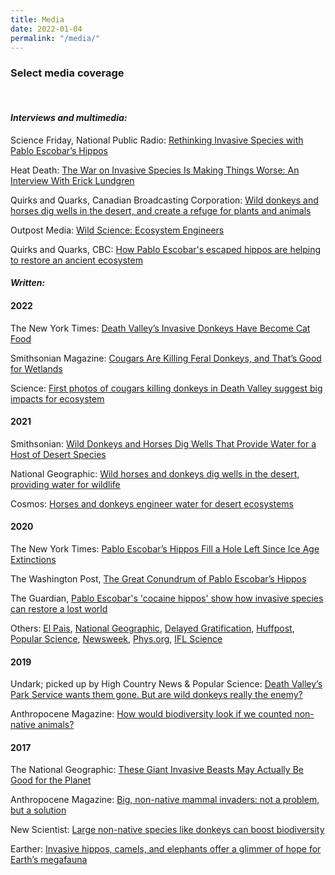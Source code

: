 ```yaml
---
title: Media
date: 2022-01-04
permalink: "/media/"
---
```


### Select media coverage 

<br>

#### *Interviews and multimedia:*

Science Friday, National Public Radio: [Rethinking Invasive Species with Pablo Escobar’s Hippos](https://www.sciencefriday.com/segments/pablo-escobar-columbia-hippos/)

Heat Death: [The War on Invasive Species Is Making Things Worse: An Interview With Erick Lundgren](https://heat-death.ghost.io/the-war-on-invasive-species-is-making-things-worse-an-interview-with-erick-lundgren/)

Quirks and Quarks, Canadian Broadcasting Corporation: [Wild donkeys and horses dig wells in the desert, and create a refuge for plants and animals](https://www.cbc.ca/radio/quirks/may-8-sounds-of-a-predator-horses-are-well-diggers-grass-defuses-a-toxic-explosive-and-more-1.6016777/wild-donkeys-and-horses-dig-wells-in-the-desert-and-create-a-refuge-for-plants-and-animals-1.6016792)

Outpost Media: [Wild Science: Ecosystem Engineers](https://www.outpostdigitalcinema.com/2021/7/15/h3ys7yxgmvcroxn2fj1nuahez43zpd)

Quirks and Quarks, CBC: [How Pablo Escobar's escaped hippos are helping to restore an ancient ecosystem](https://www.cbc.ca/radio/quirks/how-pablo-escobar-s-escaped-hippos-are-helping-to-restore-an-ancient-ecosystem-1.5512565)

#### *Written:*
#### 2022
The New York Times: [Death Valley’s Invasive Donkeys Have Become Cat Food](https://www.nytimes.com/2022/08/15/science/donkeys-mountain-lions-death-valley.html)

Smithsonian Magazine: [Cougars Are Killing Feral Donkeys, and That’s Good for Wetlands](https://www.smithsonianmag.com/science-nature/cougars-are-killing-feral-donkeys-and-thats-good-for-wetlands-180980578/)

Science: [First photos of cougars killing donkeys in Death Valley suggest big impacts for ecosystem](https://www.science.org/content/article/first-photos-cougars-killing-donkeys-death-valley-suggest-big-impacts-ecosystem)

#### 2021
Smithsonian: [Wild Donkeys and Horses Dig Wells That Provide Water for a Host of Desert Species](https://www.smithsonianmag.com/smart-news/wild-donkeys-and-horses-dig-wells-provide-water-host-desert-species-180977627/)

National Geographic: [Wild horses and donkeys dig wells in the desert, providing water for wildlife](https://www.nationalgeographic.com/animals/article/donkeys-horses-dig-desert-wells-helping-other-animals-survive)

Cosmos: [Horses and donkeys engineer water for desert ecosystems](https://cosmosmagazine.com/nature/horses-and-donkeys-engineer-water-for-desert-ecosystems/)

#### 2020

The New York Times: [Pablo Escobar’s Hippos Fill a Hole Left Since Ice Age Extinctions](https://www.nytimes.com/2020/03/26/science/pablo-escobar-hippos.html)

The Washington Post, [The Great Conundrum of Pablo Escobar’s Hippos](https://www.washingtonpost.com/opinions/2020/03/30/great-conundrum-pablo-escobars-hippos/)

The Guardian, [Pablo Escobar's 'cocaine hippos' show how invasive species can restore a lost world](https://www.theguardian.com/environment/2020/mar/24/pablo-escobars-cocaine-hippos-show-how-invasive-species-can-restore-a-lost-world-aoe)

Others: [El Pais](https://elpais.com/ciencia/2020-03-23/los-hipopotamos-del-narco-escobar-especie-invasora-o-restauradores-del-ecosistema.html), [National Geographic](https://www.nationalgeographic.com.es/naturaleza/hipopotamos-pablo-escobar-y-megafauna-paleoceno_15354), [Delayed Gratification](https://www.slow-journalism.com/stories/colombias-cocaine-hippos-and-the-complex-impacts-of-invasive-species), [Huffpost](https://www.huffpost.com/entry/pablo-escobar-hippos-colombia-environment_n_5e7a2e7ec5b62f90bc52087e), [Popular Science](https://www.popsci.com/story/animals/escobars-invasive-hippos/), [Newsweek](https://www.newsweek.com/pablo-escobar-hippos-colombia-place-animals-humans-thousands-years-ago-1493794), [Phys.org](https://phys.org/news/2020-03-species.html), [IFL Science](https://www.iflscience.com/plants-and-animals/pablo-escobars-infamous-hippos-make-a-case-for-invasive-species/)

#### 2019

Undark; picked up by High Country News & Popular Science: [Death Valley’s Park Service wants them gone. But are wild donkeys really the enemy?](https://undark.org/2019/10/14/death-valley-burros-fate/)

Anthropocene Magazine: [How would biodiversity look if we counted non-native animals?](https://www.anthropocenemagazine.org/2019/12/inclusive-biodiversity/)

#### 2017

The National Geographic: [These Giant Invasive Beasts May Actually Be Good for the Planet](https://www.nationalgeographic.com/science/article/invasive-species-camels-horses-hippos-extinction-environment#:~:text=These%20Giant%20Invasive%20Beasts%20May%20Actually%20Be%20Good%20for%20the,wild%20and%20helping%20the%20ecosystem.)

Anthropocene Magazine: [Big, non-native mammal invaders: not a problem, but a solution](https://www.anthropocenemagazine.org/2017/08/introduced-megafauna-rewilding/)

New Scientist: [Large non-native species like donkeys can boost biodiversity](https://www.newscientist.com/article/2145269-large-non-native-species-like-donkeys-can-boost-biodiversity/)

Earther: [Invasive hippos, camels, and elephants offer a glimmer of hope for Earth’s megafauna](https://gizmodo.com/invasive-hippos-camels-and-elephants-offer-a-glimmer-1819055239)

